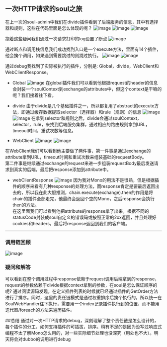 ## 一次HTTP请求的soul之旅

在上一次的soul-admin中我们在divide插件看到了后端服务的信息，其中有选择器和规则，这些在代码里面是怎么体现的呢？
![image](pic/14Jan/admin界面.png)
![image](pic/15Jan/选择器.jpg)
![image](pic/15Jan/规则.jpg)

抱着这些疑问我们通过一次请求打印的log设置了断点
![image](pic/15Jan/断点.png)

通过断点和调用栈信息我们成功找到入口是一个execute方法，里面有14个插件，他会挨个调用，如果遇到需要跳过的则跳过执行。
![image](pic/15Jan/execute.jpg)
![image](pic/15Jan/入口调用栈.jpg)

通过debug我找到了实际被执行的插件，分别是: Global，divide，WebClient和WebClientResponse。

* Global
![image](pic/15Jan/globalPlugin.jpg)
在global插件我们可以看到他根据request的header的信息会封装一个soulContext到exchange的attributes中，但这个context是干嘛的呢？我们接着往下看。

* divide
由于divide是几个基础插件之一，所以都复用了abstract的execute方法，即通过缓存数据提取selector（选择器）和rule（规则）的信息
![image](pic/15Jan/提取数据%20AbstractSoulPlugin.jpg)
![image](pic/15Jan/进行路由%20DividePlugin.jpg)
在拿到selector和规则之后，divide会通过soulContext，selector，rule，来找到后端服务集群，通过相应的路由规则拿到URL，timeout时间，重试次数等信息。

* WebClient
![image](pic/15Jan/组装request%20webClient.jpg)
![image](pic/15Jan/处理并发送request,%20enrich%20response%20webClient.jpg)

在WebClient我们可以看到他主要做了两件事，第一件事是通过exchange的attribute拿到URL，timeout时间和重试次数来组装基础的requestBody。  
第二件事是继续通过exchange的request来进一步组装requestBody最后发送请求到真实的后端，最后把response添加到attribute中。

* webClientResponse
![image](pic/15Jan/对response进行进一步处理并返回%20webClientResponse.jpg)
因为我对Mono的用法不是很熟，但是根据插件的顺序来看有几种response的处理方法，而response肯定是要最后返回出去的，所以我在此大胆推测，chain.execute(exchange).then的作用是将chain的插件全部走完，他最终会返回个空的Mono，之后response会执行then的方法。  
在这里面我们可以看到他把attribute的response拿了出来，根据不同的statusCode封装成soul自定义的错误码或按照正常的2xx返回，并且处理好cookies和headers，最后将response返回到我们的客户端。
---
### 调用链回顾
![image](pic/15Jan/soul调用链.png)

### 疑问和解答
可以看到在整个调用过程中response依赖于request调用后端拿到的response，request的参数依赖于divide根据context拿到的参数，在soul是怎么保证顺序的呢? 通过阅读源码发现，在定义插件列表的时候就已经通过插件的GetOrder方法进行了排序。同时，这里的责任链模式是通过权重排序后挨个执行的，所以统一在SoulWebHandler往下执行，需要用一个index记录插件执行到的位置，而不能用迭代器/foreach的方法来遍历插件。

##总结
通过对一次HTTP请求的debug，深刻理解了整个责任链是怎么设计的，每个插件的分工，如何支持插件的可插拔，排序。稍有不足的是因为没写过响应式编程不太了解Mono怎么用的，对一些实际细节处理也没深究（用处也不大）。明天将会对dubbo的调用进行debug